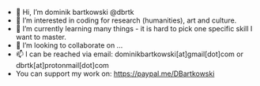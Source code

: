 - 👋 Hi, I’m dominik bartkowski @dbrtk
- 👀 I’m interested in coding for research (humanities), art and culture.
- 🌱 I’m currently learning many things - it is hard to pick one specific skill I want to master.
- 💞️ I’m looking to collaborate on ... 
- 📫 I can be reached via email: dominikbartkowski[at]gmail[dot]com or dbrtk[at]protonmail[dot]com
- You can support my work on: https://paypal.me/DBartkowski

<!---
dbrtk/dbrtk is a ✨ special ✨ repository because its `README.md` (this file) appears on your GitHub profile.
You can click the Preview link to take a look at your changes.
--->
